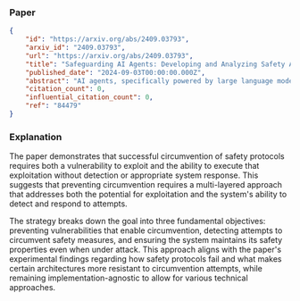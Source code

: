 ### Paper

```json
{
	"id": "https://arxiv.org/abs/2409.03793",
	"arxiv_id": "2409.03793",
	"url": "https://arxiv.org/abs/2409.03793",
	"title": "Safeguarding AI Agents: Developing and Analyzing Safety Architectures",
	"published_date": "2024-09-03T00:00:00.000Z",
	"abstract": "AI agents, specifically powered by large language models, have demonstrated exceptional capabilities in various applications where precision and efficacy are necessary. However, these agents come with inherent risks, including the potential for unsafe or biased actions, vulnerability to adversarial attacks, lack of transparency, and tendency to generate hallucinations. As AI agents become more prevalent in critical sectors of the industry, the implementation of effective safety protocols becomes increasingly important. This paper addresses the critical need for safety measures in AI systems, especially ones that collaborate with human teams. We propose and evaluate three frameworks to enhance safety protocols in AI agent systems: an LLM-powered input-output filter, a safety agent integrated within the system, and a hierarchical delegation-based system with embedded safety checks. Our methodology involves implementing these frameworks and testing them against a set of unsafe agentic use cases, providing a comprehensive evaluation of their effectiveness in mitigating risks associated with AI agent deployment. We conclude that these frameworks can significantly strengthen the safety and security of AI agent systems, minimizing potential harmful actions or outputs. Our work contributes to the ongoing effort to create safe and reliable AI applications, particularly in automated operations, and provides a foundation for developing robust guardrails to ensure the responsible use of AI agents in real-world applications.",
	"citation_count": 0,
	"influential_citation_count": 0,
	"ref": "84479"
}
```

### Explanation

The paper demonstrates that successful circumvention of safety protocols requires both a vulnerability to exploit and the ability to execute that exploitation without detection or appropriate system response. This suggests that preventing circumvention requires a multi-layered approach that addresses both the potential for exploitation and the system's ability to detect and respond to attempts.

The strategy breaks down the goal into three fundamental objectives: preventing vulnerabilities that enable circumvention, detecting attempts to circumvent safety measures, and ensuring the system maintains its safety properties even when under attack. This approach aligns with the paper's experimental findings regarding how safety protocols fail and what makes certain architectures more resistant to circumvention attempts, while remaining implementation-agnostic to allow for various technical approaches.
